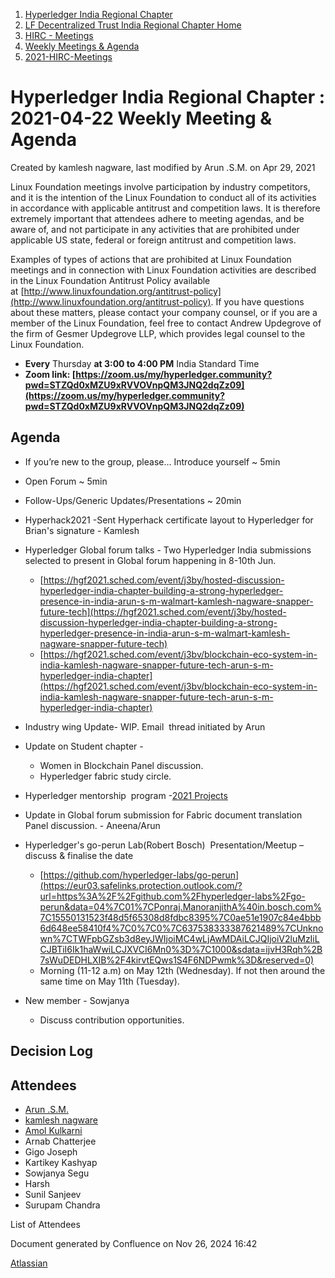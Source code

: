 1. [Hyperledger India Regional Chapter](index.html)
2. [LF Decentralized Trust India Regional Chapter Home](LF-Decentralized-Trust-India-Regional-Chapter-Home_19169282.html)
3. [HIRC - Meetings](HIRC---Meetings_19169350.html)
4. [Weekly Meetings &amp; Agenda](19169352.html)
5. [2021-HIRC-Meetings](2021-HIRC-Meetings_19169457.html)

# Hyperledger India Regional Chapter : 2021-04-22 Weekly Meeting &amp; Agenda

Created by kamlesh nagware, last modified by Arun .S.M. on Apr 29, 2021

Linux Foundation meetings involve participation by industry competitors, and it is the intention of the Linux Foundation to conduct all of its activities in accordance with applicable antitrust and competition laws. It is therefore extremely important that attendees adhere to meeting agendas, and be aware of, and not participate in any activities that are prohibited under applicable US state, federal or foreign antitrust and competition laws.

Examples of types of actions that are prohibited at Linux Foundation meetings and in connection with Linux Foundation activities are described in the Linux Foundation Antitrust Policy available at [http://www.linuxfoundation.org/antitrust-policy](http://www.linuxfoundation.org/antitrust-policy). If you have questions about these matters, please contact your company counsel, or if you are a member of the Linux Foundation, feel free to contact Andrew Updegrove of the firm of Gesmer Updegrove LLP, which provides legal counsel to the Linux Foundation.

- **Every** Thursday **at 3:00 to 4:00 PM** India Standard Time
- **Zoom link: [https://zoom.us/my/hyperledger.community?pwd=STZQd0xMZU9xRVVOVnpQM3JNQ2dqZz09](https://zoom.us/my/hyperledger.community?pwd=STZQd0xMZU9xRVVOVnpQM3JNQ2dqZz09)**

## Agenda

- If you’re new to the group, please… Introduce yourself ~ 5min
- Open Forum ~ 5min
- Follow-Ups/Generic Updates/Presentations ~ 20min
- Hyperhack2021 -Sent Hyperhack certificate layout to Hyperledger for Brian's signature - Kamlesh
- Hyperledger Global forum talks - Two Hyperledger India submissions selected to present in Global forum happening in 8-10th Jun.
  
  - [https://hgf2021.sched.com/event/j3by/hosted-discussion-hyperledger-india-chapter-building-a-strong-hyperledger-presence-in-india-arun-s-m-walmart-kamlesh-nagware-snapper-future-tech](https://hgf2021.sched.com/event/j3by/hosted-discussion-hyperledger-india-chapter-building-a-strong-hyperledger-presence-in-india-arun-s-m-walmart-kamlesh-nagware-snapper-future-tech)
  - [https://hgf2021.sched.com/event/j3bv/blockchain-eco-system-in-india-kamlesh-nagware-snapper-future-tech-arun-s-m-hyperledger-india-chapter](https://hgf2021.sched.com/event/j3bv/blockchain-eco-system-in-india-kamlesh-nagware-snapper-future-tech-arun-s-m-hyperledger-india-chapter)
- Industry wing Update- WIP. Email  thread initiated by Arun
- Update on Student chapter - 
  
  - Women in Blockchain Panel discussion.
  - Hyperledger fabric study circle.
- Hyperledger mentorship  program -[2021 Projects](https://lf-hyperledger.atlassian.net/wiki/display/INTERN/2021+Projects)
- Update in Global forum submission for Fabric document translation Panel discussion. - Aneena/Arun
- Hyperledger's go-perun Lab(Robert Bosch)  Presentation/Meetup – discuss &amp; finalise the date 
  
  - [https://github.com/hyperledger-labs/go-perun](https://eur03.safelinks.protection.outlook.com/?url=https%3A%2F%2Fgithub.com%2Fhyperledger-labs%2Fgo-perun&data=04%7C01%7CPonraj.ManoranjithA%40in.bosch.com%7C15550131523f48d5f65308d8fdbc8395%7C0ae51e1907c84e4bbb6d648ee58410f4%7C0%7C0%7C637538333387621489%7CUnknown%7CTWFpbGZsb3d8eyJWIjoiMC4wLjAwMDAiLCJQIjoiV2luMzIiLCJBTiI6Ik1haWwiLCJXVCI6Mn0%3D%7C1000&sdata=ijvH3Rqh%2B7sWuDEDHLXIB%2F4kirvtEQws1S4F6NDPwmk%3D&reserved=0)
  - Morning (11-12 a.m) on May 12th (Wednesday). If not then around the same time on May 11th (Tuesday).
- New member - Sowjanya
  
  - Discuss contribution opportunities.

## Decision Log

## Attendees

- [Arun .S.M.](https://lf-hyperledger.atlassian.net/wiki/people/621a0e5097d313006ba7386a?ref=confluence)
- [kamlesh nagware](https://lf-hyperledger.atlassian.net/wiki/people/557058:8e1fc425-f938-4b39-ad13-9cd8b0ddde52?ref=confluence)
- [Amol Kulkarni](https://lf-hyperledger.atlassian.net/wiki/people/712020:afe6231e-4bfa-48fe-a72b-997b7781eed9?ref=confluence)
- Arnab Chatterjee
- Gigo Joseph
- Kartikey Kashyap
- Sowjanya Segu
- Harsh
- Sunil Sanjeev
- Surupam Chandra

List of Attendees

Document generated by Confluence on Nov 26, 2024 16:42

[Atlassian](http://www.atlassian.com/)

